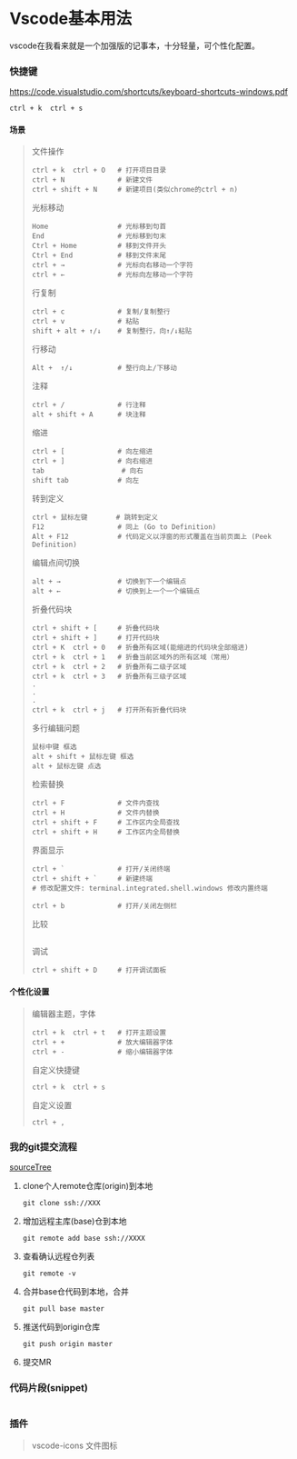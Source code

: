 # Vscode基本用法

vscode在我看来就是一个加强版的记事本，十分轻量，可个性化配置。

### 快捷键

<https://code.visualstudio.com/shortcuts/keyboard-shortcuts-windows.pdf> 

```
ctrl + k  ctrl + s
```



#### 场景

> 文件操作
>
> ```
> ctrl + k  ctrl + O   # 打开项目目录
> ctrl + N             # 新建文件
> ctrl + shift + N     # 新建项目(类似chrome的ctrl + n)
> ```
>
> 光标移动
>
> ```
> Home                 # 光标移到句首
> End                  # 光标移到句末
> Ctrl + Home          # 移到文件开头
> Ctrl + End           # 移到文件末尾
> ctrl + →             # 光标向右移动一个字符
> ctrl + ←             # 光标向左移动一个字符
> ```
>
> 行复制
>
> ```
> ctrl + c             # 复制/复制整行
> ctrl + v             # 粘贴
> shift + alt + ↑/↓    # 复制整行，向↑/↓粘贴
> ```
>
> 行移动
>
> ```
> Alt +  ↑/↓           # 整行向上/下移动
> ```
>
> 注释
>
> ```
> ctrl + /             # 行注释
> alt + shift + A      # 块注释
> ```
>
> 缩进
>
> ```
> ctrl + [             # 向左缩进
> ctrl + ]             # 向右缩进
> tab				    # 向右
> shift tab            # 向左
> ```
>
> 转到定义
>
> ```
> ctrl + 鼠标左键       # 跳转到定义
> F12                  # 同上 (Go to Definition)
> Alt + F12            # 代码定义以浮窗的形式覆盖在当前页面上 (Peek Definition)
> ```
>
> 编辑点间切换
>
> ```
> alt + →              # 切换到下一个编辑点
> alt + ←              # 切换到上一个一个编辑点
> ```
>
> 折叠代码块
>
> ```
> ctrl + shift + [     # 折叠代码块
> ctrl + shift + ]     # 打开代码块
> ctrl + K  ctrl + 0   # 折叠所有区域(能缩进的代码块全部缩进)
> ctrl + k  ctrl + 1   # 折叠当前区域外的所有区域（常用）
> ctrl + k  ctrl + 2   # 折叠所有二级子区域
> ctrl + k  ctrl + 3   # 折叠所有三级子区域
> .
> .
> .
> ctrl + k  ctrl + j   # 打开所有折叠代码块
> ```
>
> 多行编辑问题
>
> ```
> 鼠标中键 框选
> alt + shift + 鼠标左键 框选
> alt + 鼠标左键 点选
> ```
>
> 检索替换
>
> ```
> ctrl + F             # 文件内查找
> ctrl + H             # 文件内替换
> ctrl + shift + F     # 工作区内全局查找
> ctrl + shift + H     # 工作区内全局替换
> ```
>
> 界面显示
>
> ```
> ctrl + `             # 打开/关闭终端
> ctrl + shift + `     # 新建终端
> # 修改配置文件: terminal.integrated.shell.windows 修改内置终端
> 
> ctrl + b             # 打开/关闭左侧栏
> ```
>
> 比较
>
> ```
> 
> ```
>
> 调试
>
> ```
> ctrl + shift + D     # 打开调试面板
> ```

#### 个性化设置

> 编辑器主题，字体
>
> ```
> ctrl + k  ctrl + t   # 打开主题设置
> ctrl + +             # 放大编辑器字体
> ctrl + -             # 缩小编辑器字体
> ```
>
> 自定义快捷键
>
> ```
> ctrl + k  ctrl + s
> ```
>
> 自定义设置
>
> ```
> ctrl + ,
> ```
>

### 我的git提交流程

[sourceTree]()

1. clone个人remote仓库(origin)到本地

   ```
   git clone ssh://XXX
   ```

2. 增加远程主库(base)仓到本地

   ```
   git remote add base ssh://XXXX
   ```


3. 查看确认远程仓列表

   ```
   git remote -v
   ```

4. 合并base仓代码到本地，合并

   ```
   git pull base master
   ```

5. 推送代码到origin仓库

   ```
   git push origin master
   ```

6. 提交MR

### 代码片段(snippet)

```

```



### 插件

> vscode-icons            文件图标